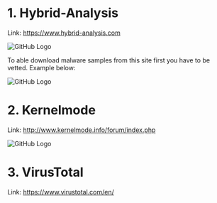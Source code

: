 # 1. Hybrid-Analysis

Link: https://www.hybrid-analysis.com

![GitHub Logo](http://security-project.pl/wp-content/uploads/2018/11/malware1.png)

To able download malware samples from this site first you have to be vetted. Example below:

![GitHub Logo](http://security-project.pl/wp-content/uploads/2018/11/malware2_1.png)

# 2. Kernelmode

Link: http://www.kernelmode.info/forum/index.php

![GitHub Logo](http://security-project.pl/wp-content/uploads/2018/11/malware2.png)

# 3. VirusTotal

Link: https://www.virustotal.com/en/
